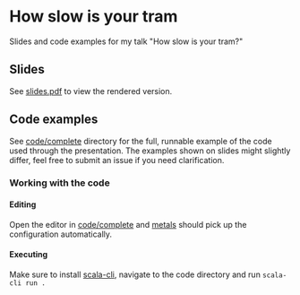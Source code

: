 # How slow is your tram

Slides and code examples for my talk "How slow is your tram?"

## Slides

See [slides.pdf](./slides.pdf) to view the rendered version.

## Code examples

See [code/complete](./code/complete/) directory for the full, runnable example of the code used through the presentation. The examples shown on slides might slightly differ, feel free to submit an issue if you need clarification.

### Working with the code

#### Editing

Open the editor in [code/complete](./code/complete/) and [metals](https://scalameta.org/metals/) should pick up the configuration automatically. 

#### Executing

Make sure to install [scala-cli](https://scala-cli.virtuslab.org/install), navigate to the code directory and run `scala-cli run .`
